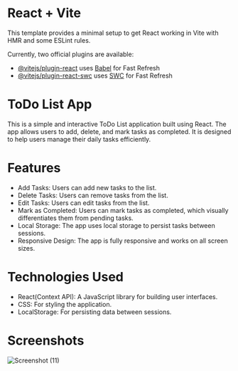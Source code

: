 # React + Vite

This template provides a minimal setup to get React working in Vite with HMR and some ESLint rules.

Currently, two official plugins are available:

- [@vitejs/plugin-react](https://github.com/vitejs/vite-plugin-react/blob/main/packages/plugin-react/README.md) uses [Babel](https://babeljs.io/) for Fast Refresh
- [@vitejs/plugin-react-swc](https://github.com/vitejs/vite-plugin-react-swc) uses [SWC](https://swc.rs/) for Fast Refresh
  
# ToDo List App
This is a simple and interactive ToDo List application built using React. The app allows users to add, delete, and mark tasks as completed. It is designed to help users manage their daily tasks efficiently.

# Features
- Add Tasks: Users can add new tasks to the list.
- Delete Tasks: Users can remove tasks from the list.
- Edit Tasks: Users can edit tasks from the list.
- Mark as Completed: Users can mark tasks as completed, which visually differentiates them from pending tasks.
- Local Storage: The app uses local storage to persist tasks between sessions.
- Responsive Design: The app is fully responsive and works on all screen sizes.

# Technologies Used
- React(Context API): A JavaScript library for building user interfaces.
- CSS: For styling the application.
- LocalStorage: For persisting data between sessions.
# Screenshots
![Screenshot (11)](https://github.com/user-attachments/assets/08e33d87-1ee0-45ad-857c-64482b3a77f1)
